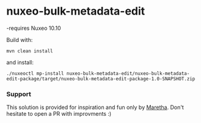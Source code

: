 # nuxeo-bulk-metadata-edit

-requires Nuxeo 10.10

Build with:

```
mvn clean install
```
and install:

```
./nuxeoctl mp-install nuxeo-bulk-metadata-edit/nuxeo-bulk-metadata-edit-package/target/nuxeo-bulk-metadata-edit-package-1.0-SNAPSHOT.zip  
```

### Support
This solution is provided for inspiration and fun only by [Maretha](https://maretha.io/).
Don't hesitate to open a PR with improvments :)



